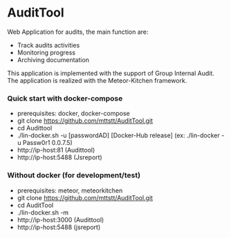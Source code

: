 # AuditTool
Web Application for audits, the main function are:
- Track audits activities
- Monitoring progress
- Archiving documentation

This application is implemented with the support of Group Internal Audit. The application is realized with the Meteor-Kitchen framework.


### Quick start with docker-compose
- prerequisites: docker, docker-compose
- git clone https://github.com/mttstt/AuditTool.git
- cd Audittool
- ./lin-docker.sh -u [passwordAD] [Docker-Hub release] (ex: ./lin-docker -u Passw0r1 0.0.7.5)
- http://ip-host:81 (Audittool)
- http://ip-host:5488 (Jsreport)
  
  
### Without docker (for development/test)
- prerequisites: meteor, meteorkitchen
- git clone https://github.com/mttstt/AuditTool.git
- cd AuditTool
- ./lin-docker.sh -m
- http://ip-host:3000 (Audittool)
- http://ip-host:5488 (jsreport)
